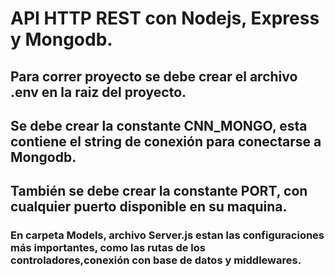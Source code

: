 # API HTTP REST con Nodejs, Express y Mongodb.

## Para correr proyecto se debe crear el archivo .env en la raiz del proyecto.
## Se debe crear la constante CNN_MONGO, esta contiene el string de conexión para conectarse a Mongodb.
## También se debe crear la constante PORT, con cualquier puerto disponible en su maquina.

### En carpeta Models, archivo Server.js estan las configuraciones más importantes, como las rutas de los controladores,conexión con base de datos y middlewares.
